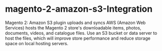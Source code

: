 # magento-2-amazon-s3-Integration
Magento 2: Amazon S3 plugin uploads and syncs AWS (Amazon Web Services) hosts the Magento 2 store's downloadable items, photos, documents, videos, and catalogue files. Use an S3 bucket or data server to host the files, which will improve store performance and reduce storage space on local hosting servers.
